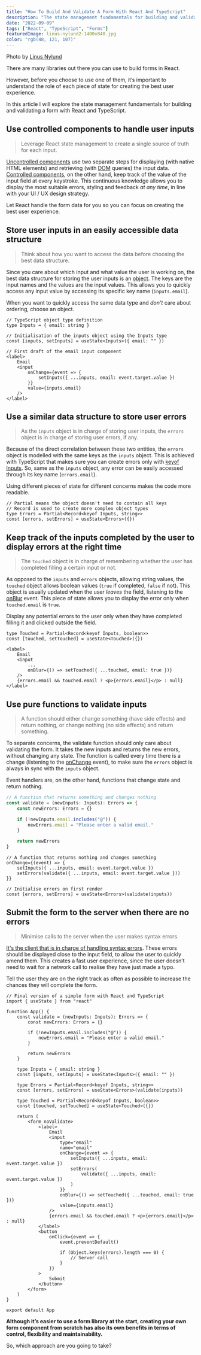 ```yaml
---
title: "How To Build And Validate A Form With React And TypeScript"
description: "The state management fundamentals for building and validating a form with React and TypeScript to create the best user experience."
date: "2022-09-09"
tags: ["React", "TypeScript", "Forms"]
featuredImage: linus-nylund2-1400x840.jpg
color: "rgb(48, 121, 107)"
---
```


<figcaption>
    <p>Photo by <a href="https://unsplash.com/photos/UCIZh0-OYPw" target="_blank">Linus Nylund</a></p>
</figcaption>

There are many libraries out there you can use to build forms in React.

However, before you choose to use one of them, it’s important to understand the role of each piece of state for creating the best user experience.

In this article I will explore the state management fundamentals for building and validating a form with React and TypeScript.

## Use controlled components to handle user inputs

> Leverage React state management to create a single source of truth for each input.

[Uncontrolled components](https://reactjs.org/docs/uncontrolled-components.html) use two separate steps for displaying (with native HTML elements) and retrieving (with [DOM](https://developer.mozilla.org/en-US/docs/Web/API/Document_Object_Model/Introduction) queries) the input data. [Controlled components](https://reactjs.org/docs/forms.html#controlled-components), on the other hand, keep track of the value of the input field at every keystroke. This continuous knowledge allows you to display the most suitable errors, styling and feedback _at any time_, in line with your UI / UX design strategy.

Let React handle the form data for you so you can focus on creating the best user experience.

## Store user inputs in an easily accessible data structure

> Think about how you want to access the data before choosing the best data structure.

Since you care about which input and what value the user is working on, the best data structure for storing the user inputs is an [object](https://www.typescriptlang.org/docs/handbook/2/objects.html). The keys are the input names and the values are the input values. This allows you to quickly access any input value by accessing its specific key name (`inputs.email`).

When you want to quickly access the same data type and _don’t_ care about ordering, choose an object.

```tsx
// TypeScript object type definition
type Inputs = { email: string }

// Initialisation of the inputs object using the Inputs type
const [inputs, setInputs] = useState<Inputs>({ email: "" })
```

```tsx
// First draft of the email input component
<label>
    Email
    <input
        onChange={event => {
            setInputs({ ...inputs, email: event.target.value })
        }}
        value={inputs.email}
    />
</label>
```

## Use a similar data structure to store user errors

> As the `inputs` object is in charge of storing user inputs, the `errors` object is in charge of storing user errors, if any.

Because of the direct correlation between these two entities, the `errors` object is modelled with the same keys as the `inputs` object. This is achieved with TypeScript that makes sure you can create errors only with [keyof Inputs](https://www.typescriptlang.org/docs/handbook/2/keyof-types.html). So, same as the `inputs` object, any error can be easily accessed through its key name (`errors.email`).

Using different pieces of state for different concerns makes the code more readable.

```tsx
// Partial means the object doesn't need to contain all keys
// Record is used to create more complex object types
type Errors = Partial<Record<keyof Inputs, string>>
const [errors, setErrors] = useState<Errors>({})
```

## Keep track of the inputs completed by the user to display errors at the right time

> The `touched` object is in charge of remembering whether the user has completed filling a certain input or not.

As opposed to the `inputs` and `errors` objects, allowing string values, the `touched` object allows boolean values (`true` if completed, `false` if not). This object is usually updated when the user _leaves_ the field, listening to the [onBlur](https://www.w3schools.com/jsref/event_onblur.asp) event. This piece of state allows you to display the error only when `touched.email` is `true`.

Display any potential errors to the user only when they have completed filling it and clicked outside the field.

```tsx
type Touched = Partial<Record<keyof Inputs, boolean>>
const [touched, setTouched] = useState<Touched>({})
```

```tsx
<label>
    Email
    <input
        ...
        onBlur={() => setTouched({ ...touched, email: true })}
    />
    {errors.email && touched.email ? <p>{errors.email}</p> : null}
</label>
```

## Use pure functions to validate inputs

> A function should either change something (have side effects) and return nothing, or change nothing (no side effects) and return something.

To separate concerns, the validate function should only care about validating the form. It takes the new inputs and returns the new errors, without changing any state. The function is called every time there is a change (listening to the [onChange](https://www.w3schools.com/jsref/event_onchange.asp) event), to make sure the `errors` object is always in sync with the `inputs` object.

Event handlers are, on the other hand, functions that change state and return nothing.

```jsx
// A function that returns something and changes nothing
const validate = (newInputs: Inputs): Errors => {
    const newErrors: Errors = {}

    if (!newInputs.email.includes("@")) {
        newErrors.email = "Please enter a valid email."
    }

    return newErrors
}
```

```tsx
// A function that returns nothing and changes something
onChange={(event) => {
    setInputs({ ...inputs, email: event.target.value })
    setErrors(validate({ ...inputs, email: event.target.value }))
}}
```

```tsx
// Initialise errors on first render
const [errors, setErrors] = useState<Errors>(validate(inputs))
```

## Submit the form to the server when there are no errors

> Minimise calls to the server when the user makes syntax errors.

[It's the client that is in charge of handling syntax errors](https://www.andreadiotallevi.com/blog/the-3-types-of-errors-you-need-to-handle-to-help-your-users-submit-a-web-form). These errors should be displayed close to the input field, to allow the user to quickly amend them. This creates a fast user experience, since the user doesn’t need to wait for a network call to realise they have just made a typo.

Tell the user they are on the right track as often as possible to increase the chances they will complete the form.

```tsx
// Final version of a simple form with React and TypeScript
import { useState } from "react"

function App() {
    const validate = (newInputs: Inputs): Errors => {
        const newErrors: Errors = {}

        if (!newInputs.email.includes("@")) {
            newErrors.email = "Please enter a valid email."
        }

        return newErrors
    }

    type Inputs = { email: string }
    const [inputs, setInputs] = useState<Inputs>({ email: "" })

    type Errors = Partial<Record<keyof Inputs, string>>
    const [errors, setErrors] = useState<Errors>(validate(inputs))

    type Touched = Partial<Record<keyof Inputs, boolean>>
    const [touched, setTouched] = useState<Touched>({})

    return (
        <form noValidate>
            <label>
                Email
                <input
                    type="email"
                    name="email"
                    onChange={event => {
                        setInputs({ ...inputs, email: event.target.value })
                        setErrors(
                            validate({ ...inputs, email: event.target.value })
                        )
                    }}
                    onBlur={() => setTouched({ ...touched, email: true })}
                    value={inputs.email}
                />
                {errors.email && touched.email ? <p>{errors.email}</p> : null}
            </label>
            <button
                onClick={event => {
                    event.preventDefault()

                    if (Object.keys(errors).length === 0) {
                        // Server call
                    }
                }}
            >
                Submit
            </button>
        </form>
    )
}

export default App
```

**Although it’s easier to use a form library at the start, creating your own form component from scratch has also its own benefits in terms of control, flexibility and maintainability.**

So, which approach are you going to take?
